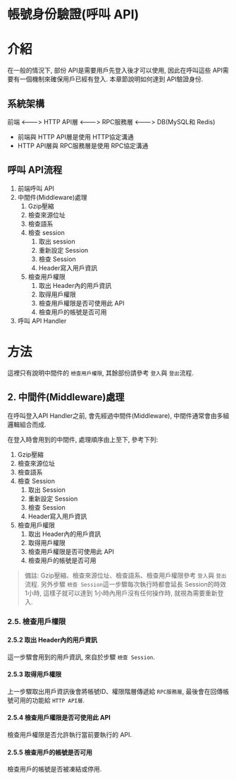 # 帳號身份驗證(呼叫 API)

# 介紹 
在一般的情況下, 部份 API是需要用戶先登入後才可以使用, 因此在呼叫這些 API需要有一個機制來確保用戶已經有登入. 本章節說明如何達到 API驗證身份. 

## 系統架構
前端 <---> HTTP API層 <---> RPC服務層 <---> DB(MySQL和 Redis)
- 前端與 HTTP API層是使用 HTTP協定溝通
- HTTP API層與 RPC服務層是使用 RPC協定溝通

## 呼叫 API流程
1. 前端呼叫 API
1. 中間件(Middleware)處理
    1. Gzip壓縮
    1. 檢查來源位址
    1. 檢查語系
    1. 檢查 session
        1. 取出 session
        1. 重新設定 Session
        1. 檢查 Session
        1. Header寫入用戶資訊
    1. 檢查用戶權限
        1. 取出 Header內的用戶資訊
        1. 取得用戶權限
        1. 檢查用戶權限是否可使用此 API
        1. 檢查用戶的帳號是否可用
1. 呼叫 API Handler

# 方法
這裡只有說明中間件的 `檢查用戶權限`, 其餘部份請參考 `登入`與 `登出`流程.

## 2. 中間件(Middleware)處理
在呼叫登入API Handler之前, 會先經過中間件(Middleware), 中間件通常會由多組邏輯組合而成.

在登入時會用到的中間件, 處理順序由上至下, 參考下列:
1. Gzip壓縮
1. 檢查來源位址
1. 檢查語系
1. 檢查 Session
    1. 取出 Session
    1. 重新設定 Session  
    1. 檢查 Session
    1. Header寫入用戶資訊
1. 檢查用戶權限
    1. 取出 Header內的用戶資訊
    1. 取得用戶權限
    1. 檢查用戶權限是否可使用此 API
    1. 檢查用戶的帳號是否可用

> 備註: Gzip壓縮、檢查來源位址、檢查語系、檢查用戶權限參考 `登入`與 `登出`流程. 另外步驟 `檢查 Session`這一步驟每次執行時都會延長 Session的時效 1小時, 這樣子就可以達到 1小時內用戶沒有任何操作時, 就視為需要重新登入.

### 2.5. 檢查用戶權限
#### 2.5.2 取出 Header內的用戶資訊
這一步驟會用到的用戶資訊, 來自於步驟 `檢查 Session`.

#### 2.5.3 取得用戶權限
上一步驟取出用戶資訊後會將帳號ID、權限階層傳遞給 `RPC服務層`, 最後會在回傳帳號可用的功能給 `HTTP API層`.

#### 2.5.4 檢查用戶權限是否可使用此 API
檢查用戶權限是否允許執行當前要執行的 API.

#### 2.5.5 檢查用戶的帳號是否可用
檢查用戶的帳號是否被凍結或停用.